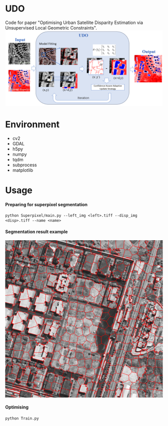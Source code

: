 # UDO

Code for paper "Optimising Urban Satellite Disparity Estimation via Unsupervised Local Geometric Constraints".
![](Concept.png)

# Environment

* cv2
* GDAL
* h5py
* numpy
* tqdm
* subprocess
* matplotlib

# Usage

#### Preparing for superpixel segmentation

```
python Superpixel/main.py --left_img <left>.tiff --disp_img <disp>.tiff --name <name>
```

#### Segmentation result example
![](Superpixel.png)

#### Optimising

```
python Train.py
```

